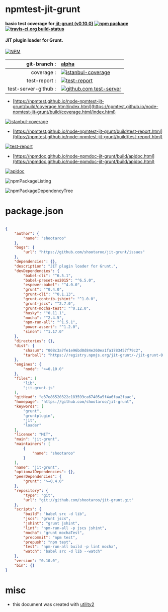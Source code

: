 # npmtest-jit-grunt

#### basic test coverage for  [jit-grunt (v0.10.0)](https://github.com/shootaroo/jit-grunt)  [![npm package](https://img.shields.io/npm/v/npmtest-jit-grunt.svg?style=flat-square)](https://www.npmjs.org/package/npmtest-jit-grunt) [![travis-ci.org build-status](https://api.travis-ci.org/npmtest/node-npmtest-jit-grunt.svg)](https://travis-ci.org/npmtest/node-npmtest-jit-grunt)

#### JIT plugin loader for Grunt.

[![NPM](https://nodei.co/npm/jit-grunt.png?downloads=true&downloadRank=true&stars=true)](https://www.npmjs.com/package/jit-grunt)

| git-branch : | [alpha](https://github.com/npmtest/node-npmtest-jit-grunt/tree/alpha)|
|--:|:--|
| coverage : | [![istanbul-coverage](https://npmtest.github.io/node-npmtest-jit-grunt/build/coverage.badge.svg)](https://npmtest.github.io/node-npmtest-jit-grunt/build/coverage.html/index.html)|
| test-report : | [![test-report](https://npmtest.github.io/node-npmtest-jit-grunt/build/test-report.badge.svg)](https://npmtest.github.io/node-npmtest-jit-grunt/build/test-report.html)|
| test-server-github : | [![github.com test-server](https://npmtest.github.io/node-npmtest-jit-grunt/GitHub-Mark-32px.png)](https://npmtest.github.io/node-npmtest-jit-grunt/build/app/index.html) | | build-artifacts : | [![build-artifacts](https://npmtest.github.io/node-npmtest-jit-grunt/glyphicons_144_folder_open.png)](https://github.com/npmtest/node-npmtest-jit-grunt/tree/gh-pages/build)|

- [https://npmtest.github.io/node-npmtest-jit-grunt/build/coverage.html/index.html](https://npmtest.github.io/node-npmtest-jit-grunt/build/coverage.html/index.html)

[![istanbul-coverage](https://npmtest.github.io/node-npmtest-jit-grunt/build/screenCapture.buildCi.browser.%252Ftmp%252Fbuild%252Fcoverage.lib.html.png)](https://npmtest.github.io/node-npmtest-jit-grunt/build/coverage.html/index.html)

- [https://npmtest.github.io/node-npmtest-jit-grunt/build/test-report.html](https://npmtest.github.io/node-npmtest-jit-grunt/build/test-report.html)

[![test-report](https://npmtest.github.io/node-npmtest-jit-grunt/build/screenCapture.buildCi.browser.%252Ftmp%252Fbuild%252Ftest-report.html.png)](https://npmtest.github.io/node-npmtest-jit-grunt/build/test-report.html)

- [https://npmdoc.github.io/node-npmdoc-jit-grunt/build/apidoc.html](https://npmdoc.github.io/node-npmdoc-jit-grunt/build/apidoc.html)

[![apidoc](https://npmdoc.github.io/node-npmdoc-jit-grunt/build/screenCapture.buildCi.browser.%252Ftmp%252Fbuild%252Fapidoc.html.png)](https://npmdoc.github.io/node-npmdoc-jit-grunt/build/apidoc.html)

![npmPackageListing](https://npmtest.github.io/node-npmtest-jit-grunt/build/screenCapture.npmPackageListing.svg)

![npmPackageDependencyTree](https://npmtest.github.io/node-npmtest-jit-grunt/build/screenCapture.npmPackageDependencyTree.svg)



# package.json

```json

{
    "author": {
        "name": "shootaroo"
    },
    "bugs": {
        "url": "https://github.com/shootaroo/jit-grunt/issues"
    },
    "dependencies": {},
    "description": "JIT plugin loader for Grunt.",
    "devDependencies": {
        "babel-cli": "^6.5.1",
        "babel-preset-es2015": "^6.5.0",
        "espower-babel": "^4.0.0",
        "grunt": "^0.4.0",
        "grunt-cli": "^0.1.13",
        "grunt-contrib-jshint": "^1.0.0",
        "grunt-jscs": "^2.7.0",
        "grunt-mocha-test": "^0.12.0",
        "husky": "^0.11.1",
        "mocha": "^2.4.5",
        "npm-run-all": "^1.5.1",
        "power-assert": "^1.2.0",
        "sinon": "^1.17.0"
    },
    "directories": {},
    "dist": {
        "shasum": "008c3a7fe1e96bd0d84e260ea1fa1783457f79c2",
        "tarball": "https://registry.npmjs.org/jit-grunt/-/jit-grunt-0.10.0.tgz"
    },
    "engines": {
        "node": ">=0.10.0"
    },
    "files": [
        "lib",
        "jit-grunt.js"
    ],
    "gitHead": "e37e86520322c183593ca67405a5f4a6faa2faac",
    "homepage": "https://github.com/shootaroo/jit-grunt",
    "keywords": [
        "grunt",
        "gruntplugin",
        "jit",
        "loader"
    ],
    "license": "MIT",
    "main": "jit-grunt",
    "maintainers": [
        {
            "name": "shootaroo"
        }
    ],
    "name": "jit-grunt",
    "optionalDependencies": {},
    "peerDependencies": {
        "grunt": ">=0.4.0"
    },
    "repository": {
        "type": "git",
        "url": "git://github.com/shootaroo/jit-grunt.git"
    },
    "scripts": {
        "build": "babel src -d lib",
        "jscs": "grunt jscs",
        "jshint": "grunt jshint",
        "lint": "npm-run-all -p jscs jshint",
        "mocha": "grunt mochaTest",
        "precommit": "npm test",
        "prepush": "npm test",
        "test": "npm-run-all build -p lint mocha",
        "watch": "babel src -d lib --watch"
    },
    "version": "0.10.0",
    "bin": {}
}
```



# misc
- this document was created with [utility2](https://github.com/kaizhu256/node-utility2)
